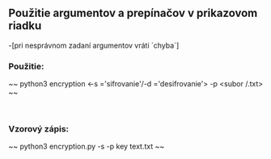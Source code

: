 ## Použitie argumentov a prepínačov v prikazovom riadku 
-[pri nesprávnom zadaní argumentov vráti ´chyba´]
<br/>

### Použitie:

~~ python3 encryption <-s ='sifrovanie'/-d ='desifrovanie'> -p <kluc> <subor /.txt> ~~

<br/>

### Vzorový zápis:

~~ python3 encryption.py -s -p key text.txt ~~

